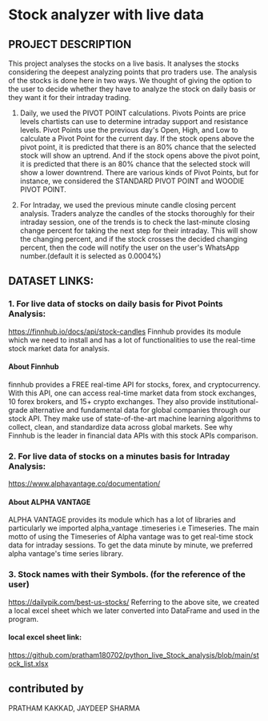 # Stock analyzer with live data

## PROJECT DESCRIPTION
This project analyses the stocks on a live basis. It analyses the stocks considering the deepest analyzing points that pro traders use. The analysis of the stocks is done here in two ways. We thought of giving the option to the user to decide whether they have to analyze the stock on daily basis or they want it for their intraday trading.
  1. Daily, we used the PIVOT POINT calculations.
  Pivots Points are price levels chartists can use to determine intraday support and resistance levels. Pivot Points use the previous day's Open, High, and Low to calculate a Pivot Point for the current day. If the stock opens above the pivot point, it is predicted that there is an 80% chance that the selected stock will show an uptrend. And if the stock opens above the pivot point, it is predicted that there is an 80% chance that the selected stock will show a lower downtrend.
  There are various kinds of Pivot Points, but for instance, we considered the STANDARD PIVOT POINT and WOODIE PIVOT POINT.
  
  2. For Intraday, we used the previous minute candle closing percent analysis.
  Traders analyze the candles of the stocks thoroughly for their intraday session, one of the trends is to check the last-minute closing change percent for taking the 
  next step for their intraday.
  This will show the changing percent, and if the stock crosses the decided changing percent, then the code will notify the user on the user's WhatsApp number.(default it     is selected as 0.0004%)

## DATASET LINKS:

### 1. For live data of stocks on daily basis for Pivot Points Analysis:
https://finnhub.io/docs/api/stock-candles
Finnhub provides its module which we need to install and has a lot of functionalities to use the real-time stock market data for analysis.
#### About Finnhub
finnhub provides a FREE real-time API for stocks, forex, and cryptocurrency. With this API, one can access real-time market data from stock exchanges, 10 forex brokers, and 15+ crypto exchanges. They also provide institutional-grade alternative and fundamental data for global companies through our stock API. They make use of state-of-the-art machine learning algorithms to collect, clean, and standardize data across global markets. See why Finnhub is the leader in financial data APIs with this stock APIs comparison.

### 2. For live data of stocks on a minutes basis for Intraday Analysis:
https://www.alphavantage.co/documentation/
#### About ALPHA VANTAGE
ALPHA VANTAGE provides its module which has a lot of libraries and particularly we imported alpha_vantage .timeseries i.e Timeseries.
The main motto of using the Timeseries of Alpha vantage was to get real-time stock data for intraday sessions. To get the data minute by minute, we preferred alpha vantage's time series library.

### 3. Stock names with their Symbols. (for the reference of the user)
https://dailypik.com/best-us-stocks/
Referring to the above site, we created a local excel sheet which we later converted into DataFrame and used in the program.
#### local excel sheet link:
https://github.com/pratham180702/python_live_Stock_analysis/blob/main/stock_list.xlsx

## contributed by 
PRATHAM KAKKAD,
JAYDEEP SHARMA
